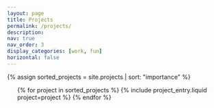 ```yaml
---
layout: page
title: Projects
permalink: /projects/
description: 
nav: true
nav_order: 3
display_categories: [work, fun]
horizontal: false
---
```


<!-- pages/projects.md -->
<div class="projects">
  {% assign sorted_projects = site.projects | sort: "importance" %}
  
  <ul class="list-unstyled">
    {% for project in sorted_projects %}
      {% include project_entry.liquid project=project %}
    {% endfor %}
  </ul>
</div>
